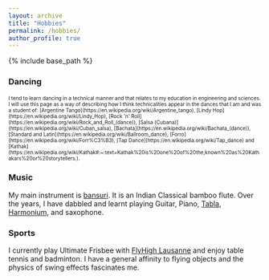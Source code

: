 ```yaml
---
layout: archive
title: "Hobbies"
permalink: /hobbies/
author_profile: true
---
```


{% include base_path %}

### Dancing
<font size = "1">
I tend to learn dancing in a technical manner and that relates to my education in engineering and sciences. I will use this page as a way of describing how I think technicalities appear in the dances that I am and was a student of: [Argentine Tango](https://en.wikipedia.org/wiki/Argentine_tango), [Lindy Hop](https://en.wikipedia.org/wiki/Lindy_Hop), [Rock 'n' Roll](https://en.wikipedia.org/wiki/Rock_and_Roll_(dance)), [Salsa (Cubana)](https://en.wikipedia.org/wiki/Cuban_salsa), [Bachata](https://en.wikipedia.org/wiki/Bachata_(dance)), [Standard and Latin](https://en.wikipedia.org/wiki/Ballroom_dance), [Forro](https://en.wikipedia.org/wiki/Forr%C3%B3), [Tap Dance](https://en.wikipedia.org/wiki/Tap_dance) and [Kathak](https://en.wikipedia.org/wiki/Kathak#:~:text=Kathak%20is%20one%20of%20the,known%20as%20Kathakars%20or%20storytellers.).
</font>

### Music

My main instrument is [bansuri](https://en.wikipedia.org/wiki/Bansuri). It is an Indian Classical bamboo flute. Over the years, I have dabbled and learnt playing Guitar, Piano, [Tabla](https://en.wikipedia.org/wiki/Tabla), [Harmonium](https://www.britannica.com/art/harmonium-musical-instrument), and saxophone. 

### Sports

I currently play Ultimate Frisbee with [FlyHigh Lausanne](https://www.flyhigh.ultimate.ch/) and enjoy table tennis and badminton. I have a general affinity to flying objects and the physics of swing effects fascinates me. 


